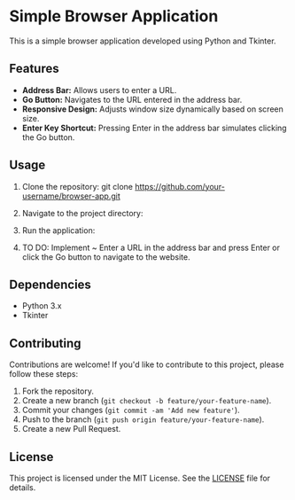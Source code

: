 # Simple Browser Application

This is a simple browser application developed using Python and Tkinter.

## Features

- **Address Bar:** Allows users to enter a URL.
- **Go Button:** Navigates to the URL entered in the address bar.
- **Responsive Design:** Adjusts window size dynamically based on screen size.
- **Enter Key Shortcut:** Pressing Enter in the address bar simulates clicking the Go button.

## Usage

1. Clone the repository:
git clone https://github.com/your-username/browser-app.git

2. Navigate to the project directory:


3. Run the application:


4. TO DO: Implement ~ Enter a URL in the address bar and press Enter or click the Go button to navigate to the website.

## Dependencies

- Python 3.x
- Tkinter

## Contributing

Contributions are welcome! If you'd like to contribute to this project, please follow these steps:

1. Fork the repository.
2. Create a new branch (`git checkout -b feature/your-feature-name`).
3. Commit your changes (`git commit -am 'Add new feature'`).
4. Push to the branch (`git push origin feature/your-feature-name`).
5. Create a new Pull Request.

## License

This project is licensed under the MIT License. See the [LICENSE](LICENSE) file for details.
